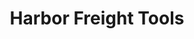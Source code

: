 ---
title: "Harbor Freight Tools"
url: /miami/harbor-freight-tools-northwest-27th-avenue/
shop: hardware
---